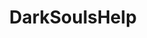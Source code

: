 ---
title: DarkSoulsHelp
crosslinks:
- darksouls
- summonsign
- DarkSouls2
- SummonSign
- VitaPiracy
- wheelanddeal
- snuggly
---